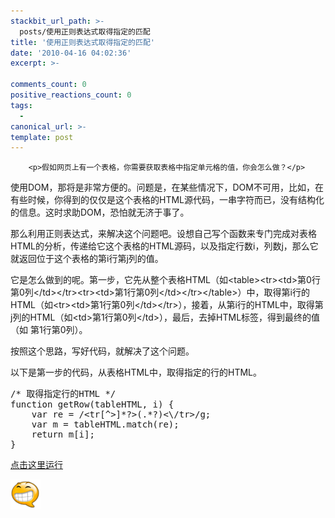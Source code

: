 ```yaml
---
stackbit_url_path: >-
  posts/使用正则表达式取得指定的匹配
title: '使用正则表达式取得指定的匹配'
date: '2010-04-16 04:02:36'
excerpt: >-
  
comments_count: 0
positive_reactions_count: 0
tags: 
  - 
canonical_url: >-
template: post
---
```


        <p>假如网页上有一个表格，你需要获取表格中指定单元格的值，你会怎么做？</p>
<p>使用DOM，那将是非常方便的。问题是，在某些情况下，DOM不可用，比如，在有些时候，你得到的仅仅是这个表格的HTML源代码，一串字符而已，没有结构化的信息。这时求助DOM，恐怕就无济于事了。</p>
<p>那么利用正则表达式，来解决这个问题吧。设想自己写个函数来专门完成对表格HTML的分析，传递给它这个表格的HTML源码，以及指定行数i，列数j，那么它就返回位于这个表格的第i行第j列的值。</p>
<p>它是怎么做到的呢。第一步，它先从整个表格HTML（如&lt;table&gt;&lt;tr&gt;&lt;td&gt;第0行第0列&lt;/td&gt;&lt;/tr&gt;&lt;tr&gt;&lt;td&gt;第1行第0列&lt;/td&gt;&lt;/tr&gt;&lt;/table&gt;）中，取得第i行的HTML（如&lt;tr&gt;&lt;td&gt;第1行第0列&lt;/td&gt;&lt;/tr&gt;），接着，从第i行的HTML中，取得第j列的HTML（如&lt;td&gt;第1行第0列&lt;/td&gt;），最后，去掉HTML标签，得到最终的值（如 第1行第0列）。</p>
<p>按照这个思路，写好代码，就解决了这个问题。</p>
<p>以下是第一步的代码，从表格HTML中，取得指定的行的HTML。</p>
<pre class="brush: javascript">/* 取得指定行的HTML */
function getRow(tableHTML, i) {
	var re = /&lt;tr[^&gt;]*?&gt;(.*?)&lt;\/tr&gt;/g;	
	var m = tableHTML.match(re);
	return m[i];
}
</pre>
<p><a target="_blank" title="点击这里运行" href="http://www.myfootprints.cn/javascript/default.asp?s=%2F*%20%E5%8F%96%E5%BE%97%E6%8C%87%E5%AE%9A%E8%A1%8C%E7%9A%84HTML%20*%2F%0Afunction%20getRow(tableHTML%2C%20i)%20%7B%0A%09var%20re%20%3D%20%2F%3Ctr%5B%5E%3E%5D*%3F%3E(.*%3F)%3C%5C%2Ftr%3E%2Fg%3B%09%0A%09var%20m%20%3D%20tableHTML.match(re)%3B%0A%09return%20m%5Bi%5D%3B%0A%7D%0A%0Avar%20s%20%3D%20'%3Ctable%3E%3Ctr%3E%3Ctd%3EMy%3C%2Ftd%3E%3C%2Ftr%3E%3Ctr%3E%3Ctd%3Ehell%3C%2Ftd%3E%3C%2Ftr%3E%3C%2Ftable%3E'%3B%0Aalert('%E8%A1%A8%E6%A0%BC%E5%85%83%E7%B4%A0%E7%9A%84%E7%AC%AC%E4%BA%8C%E8%A1%8CHTML%E4%BB%A3%E7%A0%81%E4%B8%BA%EF%BC%9A'%20%2B%20getRow(s%2C%201))%3B">点击这里运行</a></p>
<p><img alt="" src="https://raw.githubusercontent.com/Jeff-Tian/blogengine.net/master/Source/BlogEngine/BlogEngine.NET/App_Data/files/image_197.png"></p>
      